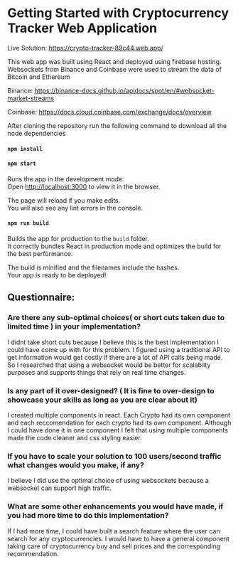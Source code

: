 # Getting Started with Cryptocurrency Tracker Web Application
Live Solution: https://crypto-tracker-89c44.web.app/


This web app was built using React and deployed using firebase hosting. Websockets from Binance and Coinbase were used to stream the data of Bitcoin and Ethereum

Binance:
https://binance-docs.github.io/apidocs/spot/en/#websocket-market-streams

Coinbase:
https://docs.cloud.coinbase.com/exchange/docs/overview

After cloning the repository run the following command to download all the node dependencies
#### `npm install`

#### `npm start`

Runs the app in the development mode.\
Open [http://localhost:3000](http://localhost:3000) to view it in the browser.

The page will reload if you make edits.\
You will also see any lint errors in the console.


#### `npm run build`

Builds the app for production to the `build` folder.\
It correctly bundles React in production mode and optimizes the build for the best performance.

The build is minified and the filenames include the hashes.\
Your app is ready to be deployed!

## Questionnaire:

### Are there any sub-optimal choices( or short cuts taken due to limited time ) in your implementation?
I didnt take short cuts because I believe this is the best implementation I could have come up with for this problem. I figured using a traditional API to get information would get costly if there are a lot of API calls being made. So I researched that using a websocket would be better for scalabilty purposes and supports things that rely on real time changes. 

### Is any part of it over-designed? ( It is fine to over-design to showcase your skills as long as you are clear about it)
I created multiple components in react. Each Crypto had its own component and each reccomendation for each crypto had its own component. Although I could have done it in one component I felt that using multiple components made the code cleaner and css styling easier. 

### If you have to scale your solution to 100 users/second traffic what changes would you make, if any?
I believe I did use the optimal choice of using websockets because a websocket can support high traffic. 

### What are some other enhancements you would have made, if you had more time to do this implementation?
If I had more time, I could have built a search feature where the user can search for any cryptocurrencies. I would have to have a general component taking care of cryptocurrency buy and sell prices and the corresponding recommendation.
